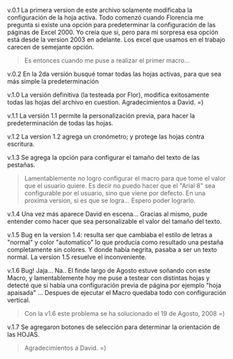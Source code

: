 v.0.1	La primera version de este archivo solamente modificaba la configuración de la hoja activa. Todo comenzó cuando Florencia me pregunta si existe una opción para predeterminar la configuración de las páginas de Excel 2000. Yo creía que si, pero para mi sorpresa esa opción está desde la version 2003 en adelante. Los excel que usamos en el trabajo carecen de semejante opción.
> Es entonces cuando me puse a realizar el primer macro...

v.0.2	En la 2da versión busqué tomar todas las hojas activas, para que sea más simple la predeterminación

v.1.0	La versión definitiva (la testeada por Flor), modifica exitosamente todas las hojas del archivo en cuestion. Agradecimientos a David. =)

v.1.1	La versión 1.1 permite la personalización previa, para hacer la predeterminación de todas las hojas.

v.1.2	La version 1.2 agrega un cronómetro; y protege las hojas contra escritura.

v.1.3	Se agrega la opción para configurar el tamaño del texto de las pestañas.
> Lamentablemente no logro configurar el macro para que tome el valor que el usuario quiere. Es decir no puedo hacer que el "Arial 8" sea configurable por el usuario, sino que viene por defecto.
> En una proxima version, si es que se logra... Espero poder lograrlo.

v.1.4	Una vez más aparece David en escena... Gracias al mismo, pude entender como hacer que sea personalizable el valor del tamaño del texto.

v.1.5	Bug en la version 1.4: resulta ser que cambiaba el estilo de letras a "normal" y color "automatico" lo que producía como resultado una pestaña completamente sin colores. Y donde había negrita, pasaba a ser un texto normal. La version 1.5 resuelve el inconveniente.

v.1.6	Bug! Jaja... Na.. El finde largo de Agosto estuve soñando con este Macro, y lamentablemente hoy me puse a testear con distintas hojas y detecté que si había una configuración previa de página por ejemplo "hoja apaisada" ... Despues de ejecutar el Macro quedaba todo con configuración vertical.
> Con la v1.6 este problema se ha solucionado el 19 de Agosto, 2008 =)

v.1.7	Se agregaron botones de selección para determinar la orientación de las HOJAS.
> Agradecimientos a David. =)